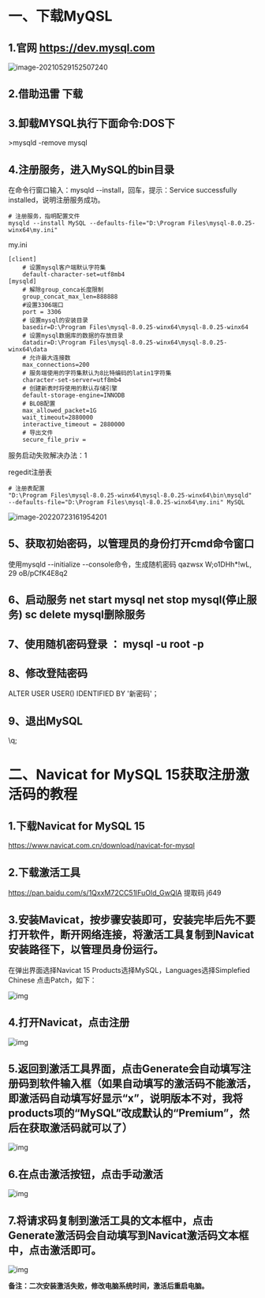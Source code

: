# 一、下载MyQSL

## 1.官网 https://dev.mysql.com

![image-20210529152507240](imge/MySQL安装.assets/image-20210529152507240-16512425302451.png)

## 2.借助迅雷 下载

## 3.卸载MYSQL执行下面命令:DOS下

\>mysqld -remove mysql

## 4.注册服务，进入MySQL的bin目录

在命令行窗口输入：mysqld --install，回车，提示：Service successfully installed，说明注册服务成功。

```
# 注册服务，指明配置文件
mysqld --install MySQL --defaults-file="D:\Program Files\mysql-8.0.25-winx64\my.ini"
```

my.ini

```
[client]
	# 设置mysql客户端默认字符集
	default-character-set=utf8mb4
[mysqld]
	# 解除group_conca长度限制
	group_concat_max_len=888888
	#设置3306端口
	port = 3306 
	# 设置mysql的安装目录
	basedir=D:\Program Files\mysql-8.0.25-winx64\mysql-8.0.25-winx64
	# 设置mysql数据库的数据的存放目录
	datadir=D:\Program Files\mysql-8.0.25-winx64\mysql-8.0.25-winx64\data
	# 允许最大连接数
	max_connections=200
	# 服务端使用的字符集默认为8比特编码的latin1字符集
	character-set-server=utf8mb4
	# 创建新表时将使用的默认存储引擎
	default-storage-engine=INNODB
	# BLOB配置
	max_allowed_packet=1G
	wait_timeout=2880000
	interactive_timeout = 2880000
	# 导出文件
	secure_file_priv =

```

服务启动失败解决办法：1

regedit注册表

```
# 注册表配置
"D:\Program Files\mysql-8.0.25-winx64\mysql-8.0.25-winx64\bin\mysqld" --defaults-file="D:\Program Files\mysql-8.0.25-winx64\my.ini" MySQL
```

![image-20220723161954201](imge/MySQL安装.assets/image-20220723161954201.png)

## 5、获取初始密码，以管理员的身份打开cmd命令窗口

使用mysqld --initialize --console命令，生成随机密码  qazwsx W;o1DHh*!wL,  29 oB/pCfK4E8q2

## 6、启动服务 **net start mysql**	net stop mysql(停止服务)  sc delete mysql删除服务

## 7、使用随机密码登录 ： mysql -u root -p  

## 8、修改登陆密码

ALTER USER USER() IDENTIFIED BY '新密码'；

## 9、退出MySQL

\q;

# 二、Navicat for MySQL 15获取注册激活码的教程

## 1.下载Navicat for MySQL 15

https://www.navicat.com.cn/download/navicat-for-mysql 

## 2.下载激活工具

https://pan.baidu.com/s/1QxxM72CC51lFuOld_GwQlA 提取码 j649

## 3.安装Mavicat，按步骤安装即可，安装完毕后先不要打开软件，断开网络连接，将激活工具复制到Navicat安装路径下，以管理员身份运行。

在弹出界面选择Navicat 15 Products选择MySQL，Languages选择Simplefied Chinese 点击Patch，如下：

![img](imge/MySQL安装.assets/805178-20200529134856280-1106111235-16512425302452.png)

## 4.打开Navicat，点击注册

![img](imge/MySQL安装.assets/805178-20200529135222463-1627209438-16512425302463.png)

## 5.返回到激活工具界面，点击Generate会自动填写注册码到软件输入框（如果自动填写的激活码不能激活，即激活码自动填写好显示“x”，说明版本不对，我将products项的“MySQL”改成默认的“Premium”，然后在获取激活码就可以了）

![img](imge/MySQL安装.assets/805178-20200529135243852-54818820-16512425302464.png)

## 6.在点击激活按钮，点击手动激活

![img](imge/MySQL安装.assets/805178-20200529135306081-367114293-16512425302465.png) 

## 7.将请求码复制到激活工具的文本框中，点击Generate激活码会自动填写到Navicat激活码文本框中，点击激活即可。

![img](imge/MySQL安装.assets/805178-20200529135324934-1040400855-16512425302466.png)

**备注：二次安装激活失败，修改电脑系统时间，激活后重启电脑。**

 